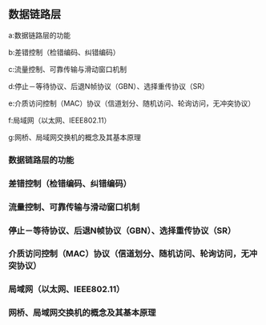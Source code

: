 ## 数据链路层

a:数据链路层的功能

b:差错控制（检错编码、纠错编码）

c:流量控制、可靠传输与滑动窗口机制

d:停止－等待协议、后退N帧协议（GBN）、选择重传协议（SR）

e:介质访问控制（MAC）协议（信道划分、随机访问、轮询访问，无冲突协议）

f:局域网（以太网、IEEE802.11）

g:网桥、局域网交换机的概念及其基本原理

### 数据链路层的功能

### 差错控制（检错编码、纠错编码）

### 流量控制、可靠传输与滑动窗口机制

### 停止－等待协议、后退N帧协议（GBN）、选择重传协议（SR）

### 介质访问控制（MAC）协议（信道划分、随机访问、轮询访问，无冲突协议）

### 局域网（以太网、IEEE802.11）

### 网桥、局域网交换机的概念及其基本原理
